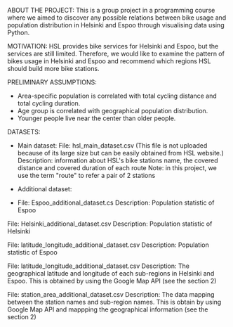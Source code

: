ABOUT THE PROJECT: This is a group project in a programming course where we aimed to discover any possible relations between bike usage and population distribution in Helsinki and Espoo through visualising data using Python. 

MOTIVATION: HSL provides bike services for Helsinki and Espoo, but the services are still limited. Therefore, we would like to examine the pattern of bikes usage in Helsinki and Espoo and recommend which regions HSL should build more bike stations.

PRELIMINARY ASSUMPTIONS:
- Area-specific population is correlated with total cycling distance and total cycling duration.
- Age group is correlated with geographical population distribution.
- Younger people live near the center than older people.

DATASETS:
- Main dataset:
File: hsl_main_dataset.csv (This file is not uploaded because of its large size but can be easily obtained from HSL website.)
Description: information about HSL's bike stations name, the covered distance and covered duration of each route
Note: in this project, we use the term "route" to refer a pair of 2 stations

- Additional dataset:
-   File: Espoo_additional_dataset.cs
  Description: Population statistic of Espoo

  File: Helsinki_additional_dataset.csv
  Description: Population statistic of Helsinki

  File: latitude_longitude_additional_dataset.csv
  Description: Population statistic of Espoo

  File: latitude_longitude_additional_dataset.csv
  Description: The geographical latitude and longitude of each sub-regions in Helsinki and Espoo. This is obtained by using the Google Map API (see the section 2)

  File: station_area_additional_dataset.csv
  Description: The data mapping between the station names and sub-region names. This is obtain by using Google Map API and mappping the geographical information (see the section 2)
